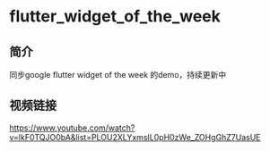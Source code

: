 # flutter_widget_of_the_week
## 简介
同步google flutter widget of the week 的demo，持续更新中
## 视频链接
https://www.youtube.com/watch?v=lkF0TQJO0bA&list=PLOU2XLYxmsIL0pH0zWe_ZOHgGhZ7UasUE

